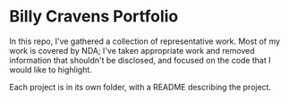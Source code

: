 # Billy Cravens Portfolio

In this repo, I've gathered a collection of representative work. Most of my work is covered by NDA; I've taken 
appropriate work and removed information that shouldn't be disclosed, and focused on the code that I would like to 
highlight. 

Each project is in its own folder, with a README describing the project.